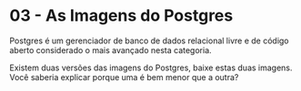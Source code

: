 # 03 - As Imagens do Postgres

Postgres é um gerenciador de banco de dados relacional livre e de código aberto considerado o mais avançado nesta categoria.

Existem duas versões das imagens do Postgres, baixe estas duas imagens. Você saberia explicar porque uma é bem menor que a outra?
